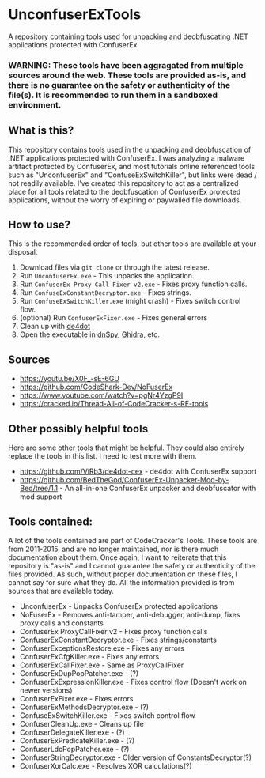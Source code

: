 # UnconfuserExTools
A repository containing tools used for unpacking and deobfuscating .NET applications protected with ConfuserEx

### WARNING: These tools have been aggragated from multiple sources around the web. These tools are provided as-is, and there is no guarantee on the safety or authenticity of the file(s). It is recommended to run them in a sandboxed environment. 

## What is this?
This repository contains tools used in the unpacking and deobfuscation of .NET applications protected with ConfuserEx. I was analyzing a malware artifact protected by ConfuserEx, and most tutorials online referenced tools such as "UnconfuserEx" and "ConfuseExSwitchKiller", but links were dead / not readily available. I've created this repository to act as a centralized place for all tools related to the deobfuscation of ConfuserEx protected applications, without the worry of expiring or paywalled file downloads. 

## How to use?
This is the recommended order of tools, but other tools are available at your disposal. 
1. Download files via `git clone` or through the latest release.
2. Run `UnconfuserEx.exe` - This unpacks the application.
3. Run `ConfuserEx Proxy Call Fixer v2.exe` - Fixes proxy function calls.
4. Run `ConfuseExConstantDecryptor.exe` - Fixes strings.
5. Run `ConfuseExSwitchKiller.exe` (might crash) - Fixes switch control flow.
7. (optional) Run `ConfuserExFixer.exe` - Fixes general errors
8. Clean up with [de4dot](https://github.com/de4dot/de4dot)
9. Open the executable in [dnSpy](https://github.com/dnSpy/dnSpy), [Ghidra](https://github.com/NationalSecurityAgency/ghidra), etc.

## Sources
* https://youtu.be/X0F_-sE-6GU
* https://github.com/CodeShark-Dev/NoFuserEx
* https://www.youtube.com/watch?v=pgNr4YzgP9I
* https://cracked.io/Thread-All-of-CodeCracker-s-RE-tools

## Other possibly helpful tools
Here are some other tools that might be helpful. They could also entirely replace the tools in this list. I need to test more with them.
* https://github.com/ViRb3/de4dot-cex - de4dot with ConfuserEx support
* https://github.com/BedTheGod/ConfuserEx-Unpacker-Mod-by-Bed/tree/1.1 - An all-in-one ConfuserEx unpacker and deobfuscator with mod support

## Tools contained:
A lot of the tools contained are part of CodeCracker's Tools. These tools are from 2011-2015, and are no longer maintained, nor is there much documentation about them. Once again, I want to reiterate that this repository is "as-is" and I cannot guarantee the safety or authenticity of the files provided. As such, without proper documentation on these files, I cannot say for sure what they do. All the information provided is from sources that are available today. 
* UnconfuserEx - Unpacks ConfuserEx protected applications
* NoFuserEx - Removes anti-tamper, anti-debugger, anti-dump, fixes proxy calls and constants
* ConfuserEx ProxyCallFixer v2 - Fixes proxy function calls
* ConfuserExConstantDecryptor.exe - Fixes strings/constants
* ConfuserExceptionsRestore.exe - Fixes any errors
* ConfuserExCfgKiller.exe - Fixes any errors
* ConfuserExCallFixer.exe - Same as ProxyCallFixer
* ConfuserExDupPopPatcher.exe - (?)
* ConfuserExExpressionKiller.exe - Fixes control flow (Doesn't work on newer versions)
* ConfuserExFixer.exe - Fixes errors
* ConfuserExMethodsDecryptor.exe - (?)
* ConfuseExSwitchKiller.exe - Fixes switch control flow
* ConfuserCleanUp.exe - Cleans up file
* ConfuserDelegateKiller.exe - (?)
* ConfuserExPredicateKiller.exe - (?)
* ConfuserLdcPopPatcher.exe - (?)
* ConfuserStringDecryptor.exe - Older version of ConstantsDecryptor(?)
* ConfuserXorCalc.exe - Resolves XOR calculations(?)
